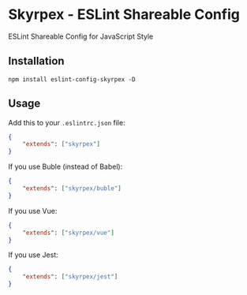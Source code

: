 # Skyrpex - ESLint Shareable Config

ESLint Shareable Config for JavaScript Style

## Installation

```
npm install eslint-config-skyrpex -D
```

## Usage

Add this to your ```.eslintrc.json``` file:

```json
{
    "extends": ["skyrpex"]
}
```
If you use Buble (instead of Babel):

```json
{
    "extends": ["skyrpex/buble"]
}
```

If you use Vue:

```json
{
    "extends": ["skyrpex/vue"]
}
```

If you use Jest:

```json
{
    "extends": ["skyrpex/jest"]
}
